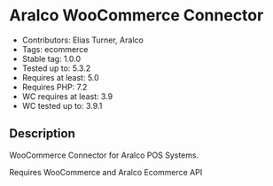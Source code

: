 # Aralco WooCommerce Connector

- Contributors: Elias Turner, Aralco
- Tags: ecommerce
- Stable tag: 1.0.0
- Tested up to: 5.3.2
- Requires at least: 5.0
- Requires PHP: 7.2
- WC requires at least: 3.9
- WC tested up to: 3.9.1

## Description

WooCommerce Connector for Aralco POS Systems.

Requires WooCommerce and Aralco Ecommerce API
